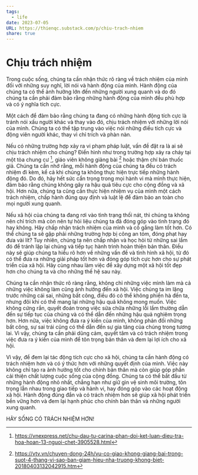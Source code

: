 ```yaml
---
tags:
  - life
date: 2023-07-05
URL: https://thienqc.substack.com/p/chiu-trach-nhiem
share: true
---
```


# Chịu trách nhiệm
Trong cuộc sống, chúng ta cần nhận thức rõ ràng về trách nhiệm của mình đối với những suy nghĩ, lời nói và hành động của mình. Hành động của chúng ta có thể ảnh hưởng lớn đến những người xung quanh và do đó chúng ta cần phải đảm bảo rằng những hành động của mình đều phù hợp và có ý nghĩa tích cực.

Một cách để đảm bảo rằng chúng ta đang có những hành động tích cực là tránh nói xấu người khác và thay vào đó, chịu trách nhiệm với những lời nói của mình. Chúng ta có thể tập trung vào việc nói những điều tích cực và động viên người khác, thay vì chỉ trích và phàn nàn.

Nếu có những trường hợp xảy ra vi phạm pháp luật, vấn đề đặt ra là ai sẽ chịu trách nhiệm cho chúng? Điển hình như trong trường hợp xảy ra cháy tại một tòa chung cư [^1], giáo viên không giảng bài [^2] hoặc thậm chí bán thuốc giả. Chúng ta cần nhớ rằng, mỗi hành động của chúng ta đều có trách nhiệm đi kèm, kể cả khi chúng ta không thực hiện trực tiếp những hành động đó. Do đó, hãy hết sức cẩn trọng trong mọi hành vi mà mình thực hiện, đảm bảo rằng chúng không gây ra hậu quả tiêu cực cho cộng đồng và xã hội. Hơn nữa, chúng ta cũng cần thực hiện nhiệm vụ của mình một cách trách nhiệm, chấp hành đúng quy định và luật lệ để đảm bảo an toàn cho mọi người xung quanh.

Nếu xã hội của chúng ta đang rơi vào tình trạng thối nát, thì chúng ta không nên chỉ trích mà còn nên tự hỏi liệu chúng ta đã đóng góp vào tình trạng đó hay không. Hãy chấp nhận trách nhiệm của mình và cố gắng làm tốt hơn. Có thể chúng ta sẽ gặp phải những trường hợp bị công an tóm, đóng phạt hay đưa vài lít? Tuy nhiên, chúng ta nên chấp nhận và học hỏi từ những sai lầm đó để tránh lặp lại chúng và tiếp tục hành trình hoàn thiện bản thân. Điều này sẽ giúp chúng ta hiểu rõ hơn về những vấn đề và tình hình xã hội, từ đó có thể đưa ra những giải pháp tốt hơn và đóng góp tích cực hơn cho sự phát triển của xã hội. Hãy cùng nhau làm việc để xây dựng một xã hội tốt đẹp hơn cho chúng ta và cho những thế hệ sau này.

Chúng ta cần nhận thức rõ ràng rằng, không chỉ những việc mình làm mà cả những việc không làm cũng ảnh hưởng đến xã hội. Việc chúng ta im lặng trước những cái sai, những bất công, điều đó có thể không phiền hà đến ta, nhưng đôi khi có thể mang lại những hậu quả không mong muốn. Việc không cứng rắn, quyết đoán trong việc sửa chữa những lỗi lầm thường dẫn đến sự tiếp tục của chúng và có thể dẫn đến những hậu quả nghiêm trọng hơn. Hơn nữa, việc không đưa ra ý kiến của mình, không phản đối những bất công, sự sai trái cũng có thể dẫn đến sự gia tăng của chúng trong tương lai. Vì vậy, chúng ta cần phải dũng cảm, quyết tâm và có trách nhiệm trong việc đưa ra ý kiến của mình để tôn trọng bản thân và đem lại lợi ích cho xã hội.

Vì vậy, để đem lại tác động tích cực cho xã hội, chúng ta cần hành động có trách nhiệm hơn và có ý thức hơn với những quyết định của mình. Việc này không chỉ tạo ra ảnh hưởng tốt cho chính bản thân mà còn giúp góp phần cải thiện chất lượng cuộc sống của cộng đồng. Chúng ta có thể bắt đầu từ những hành động nhỏ nhất, chẳng hạn như giữ gìn vệ sinh môi trường, tôn trọng lẫn nhau trong giao tiếp và hành vi, hay đóng góp vào các hoạt động xã hội. Hành động đúng đắn và có trách nhiệm hơn sẽ giúp xã hội phát triển bền vững hơn và đem lại hạnh phúc cho chính bản thân và những người xung quanh.

HÃY SỐNG CÓ TRÁCH NHIỆM HƠN!


[^1]: https://vnexpress.net/chu-dau-tu-carina-phan-doi-ket-luan-dieu-tra-hoa-hoan-13-nguoi-chet-3905528.html

[^2]: https://vtv.vn/chuyen-dong-24h/vu-co-giao-khong-giang-bai-trong-suot-4-thang-vi-sao-ban-giam-hieu-nha-truong-khong-biet-20180403132042915.htm